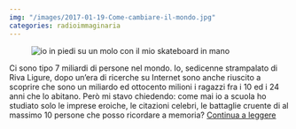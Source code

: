 ```yaml
---
img: "/images/2017-01-19-Come-cambiare-il-mondo.jpg"
categories: radioimmaginaria
---
```

<figure><img alt="io in piedi su un molo con il mio skateboard in mano" src="{{ page.img }}" /></figure>

Ci sono tipo 7 miliardi di persone nel mondo. Io, sedicenne strampalato di Riva Ligure, dopo un’era di ricerche su Internet sono anche riuscito a scoprire che sono un miliardo ed ottocento milioni i ragazzi fra i 10 ed i 24 anni che lo abitano. Però mi stavo chiedendo: come mai io a scuola ho studiato solo le imprese eroiche, le citazioni celebri, le battaglie cruente di al massimo 10 persone che posso ricordare a memoria? [Continua a leggere](http://www.radioimmaginaria.it/2017/01/19/come-cambiare-il-mondo/)
